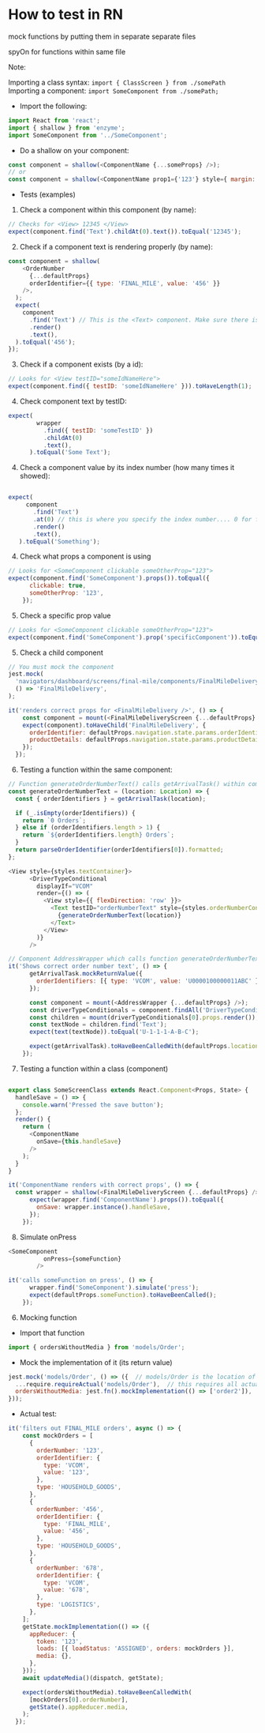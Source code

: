 # How to test in RN

mock functions by putting them in separate separate files

spyOn for functions within same file

Note:

Importing a class syntax:
`import { ClassScreen } from ./somePath`
Importing a component:
`import SomeComponent from ./somePath;`

- Import the following:

```js
import React from 'react';
import { shallow } from 'enzyme';
import SomeComponent from '../SomeComponent';
```

- Do a shallow on your component:

```js
const component = shallow(<ComponentName {...someProps} />);
// or
const component = shallow(<ComponentName prop1={'123'} style={ margin: 5 } />);
```

- Tests (examples)

1. Check a component within this component (by name):
```js
// Checks for <View> 12345 </View>
expect(component.find('Text').childAt(0).text()).toEqual('12345');
```

2. Check if a component text is rendering properly (by name):
```js
const component = shallow(
    <OrderNumber
      {...defaultProps}
      orderIdentifier={{ type: 'FINAL_MILE', value: '456' }}
    />,
  );
  expect(
    component
      .find('Text') // This is the <Text> component. Make sure there is only one of them
      .render()
      .text(),
  ).toEqual('456');
});
```

3. Check if a component exists (by a id):
```js
// Looks for <View testID="someIdNameHere">
expect(component.find({ testID: 'someIdNameHere' })).toHaveLength(1);
```

4. Check component text by testID:
```js
expect(
        wrapper
          .find({ testID: 'someTestID' })
          .childAt(0)  
          .text(),
      ).toEqual('Some Text');
```

4. Check a component value by its index number (how many times it showed):
```js

expect(
     component
       .find('Text')
       .at(0) // this is where you specify the index number.... 0 for first time it showed
       .render()
       .text(),
   ).toEqual('Something');
```

4. Check what props a component is using
```js
// Looks for <SomeComponent clickable someOtherProp="123">
expect(component.find('SomeComponent').props()).toEqual({
      clickable: true,
      someOtherProp: '123',
    });
```

5. Check a specific prop value
```js
// Looks for <SomeComponent clickable someOtherProp="123">
expect(component.find('SomeComponent').prop('specificComponent')).toEqual('123');
```

5. Check a child component
```js
// You must mock the component
jest.mock(
  'navigators/dashboard/screens/final-mile/components/FinalMileDelivery',
  () => 'FinalMileDelivery',
);

it('renders correct props for <FinalMileDelivery />', () => {
    const component = mount(<FinalMileDeliveryScreen {...defaultProps} />);
    expect(component).toHaveChild('FinalMileDelivery', {
      orderIdentifier: defaultProps.navigation.state.params.orderIdentifier,
      productDetails: defaultProps.navigation.state.params.productDetails,
    });
  });


```
6. Testing a function within the same component:

```js
// Function generateOrderNumberText() calls getArrivalTask() within component AddressWrapper
const generateOrderNumberText = (location: Location) => {
  const { orderIdentifiers } = getArrivalTask(location);

  if (_.isEmpty(orderIdentifiers)) {
    return `0 Orders`;
  } else if (orderIdentifiers.length > 1) {
    return `${orderIdentifiers.length} Orders`;
  }
  return parseOrderIdentifier(orderIdentifiers[0]).formatted;
};

<View style={styles.textContainer}>
      <DriverTypeConditional
        displayIf="VCOM"
        render={() => (
          <View style={{ flexDirection: 'row' }}>
            <Text testID="orderNumberText" style={styles.orderNumberContent}>
              {generateOrderNumberText(location)}
            </Text>
          </View>
        )}
      />
```
```js
// Component AddressWrapper which calls function generateOrderNumberText
it('Shows correct order number text', () => {
      getArrivalTask.mockReturnValue({
        orderIdentifiers: [{ type: 'VCOM', value: 'U0000100000011ABC' }],
      });

      const component = mount(<AddressWrapper {...defaultProps} />);
      const driverTypeConditionals = component.findAll('DriverTypeConditional');
      const children = mount(driverTypeConditionals[0].props.render());
      const textNode = children.find('Text');
      expect(text(textNode)).toEqual('U-1-1-1-A-B-C');

      expect(getArrivalTask).toHaveBeenCalledWith(defaultProps.location);
    });
```

7. Testing a function within a class (component)
```js

export class SomeScreenClass extends React.Component<Props, State> {
  handleSave = () => {
    console.warn('Pressed the save button');
  };
  render() {
    return (
      <ComponentName
        onSave={this.handleSave}
      />
    );
  }
}

it('ComponentName renders with correct props', () => {
  const wrapper = shallow(<FinalMileDeliveryScreen {...defaultProps} />);
      expect(wrapper.find('ComponentName').props()).toEqual({
        onSave: wrapper.instance().handleSave,
      });
    });
```

8. Simulate onPress

```js
<SomeComponent
          onPress={someFunction}
        />

it('calls someFunction on press', () => {
      wrapper.find('SomeComponent').simulate('press');
      expect(defaultProps.someFunction).toHaveBeenCalled();
    });

```
6. Mocking function

- Import that function
```js
import { ordersWithoutMedia } from 'models/Order';
```

- Mock the implementation of it (its return value)
```js
jest.mock('models/Order', () => ({  // models/Order is the location of this function
  ...require.requireActual('models/Order'),  // this requires all actual tests from this module
  ordersWithoutMedia: jest.fn().mockImplementation(() => ['order2']),  // mocking return
}));
```

-  Actual test:
```js
it('filters out FINAL_MILE orders', async () => {
    const mockOrders = [
      {
        orderNumber: '123',
        orderIdentifier: {
          type: 'VCOM',
          value: '123',
        },
        type: 'HOUSEHOLD_GOODS',
      },
      {
        orderNumber: '456',
        orderIdentifier: {
          type: 'FINAL_MILE',
          value: '456',
        },
        type: 'HOUSEHOLD_GOODS',
      },
      {
        orderNumber: '678',
        orderIdentifier: {
          type: 'VCOM',
          value: '678',
        },
        type: 'LOGISTICS',
      },
    ];
    getState.mockImplementation(() => ({
      appReducer: {
        token: '123',
        loads: [{ loadStatus: 'ASSIGNED', orders: mockOrders }],
        media: {},
      },
    }));
    await updateMedia()(dispatch, getState);

    expect(ordersWithoutMedia).toHaveBeenCalledWith(
      [mockOrders[0].orderNumber],
      getState().appReducer.media,
    );
  });
  ```
